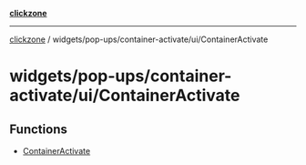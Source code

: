 [**clickzone**](../../../../../README.md)

***

[clickzone](../../../../../README.md) / widgets/pop-ups/container-activate/ui/ContainerActivate

# widgets/pop-ups/container-activate/ui/ContainerActivate

## Functions

- [ContainerActivate](functions/ContainerActivate.md)

